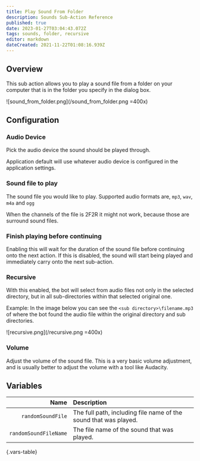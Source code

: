 ```yaml
---
title: Play Sound From Folder
description: Sounds Sub-Action Reference
published: true
date: 2023-01-27T03:04:43.072Z
tags: sounds, folder, recursive
editor: markdown
dateCreated: 2021-11-22T01:08:16.939Z
---
```


## Overview
This sub action allows you to play a sound file from a folder on your computer that is in the folder you specify in the dialog box. 

![sound_from_folder.png](/sound_from_folder.png =400x)

## Configuration
### Audio Device
Pick the audio device the sound should be played through.

Application default will use whatever audio device is configured in the application settings.

### Sound file to play
The sound file you would like to play.  Supported audio formats are, `mp3`, `wav`, `m4a` and `ogg`

When the channels of the file is 2F2R it might not work, because those are surround sound files.

### Finish playing before continuing
Enabling this will wait for the duration of the sound file before continuing onto the next action.  If this is disabled, the sound will start being played and immediately carry onto the next sub-action.

### Recursive
With this enabled, the bot will select from audio files not only in the selected directory, but in all sub-directories within that selected original one.  

Example: In the image below you can see the `<sub directory>\filename.mp3` of where the bot found the audio file within the original directory and sub directories.

![recursive.png](/recursive.png =400x)

### Volume
Adjust the volume of the sound file.  This is a very basic volume adjustment, and is usually better to adjust the volume with a tool like Audacity.

## Variables
Name | Description
----:|:------------
`randomSoundFile` | The full path, including file name of the sound that was played.
`randomSoundFileName` | The file name of the sound that was played.
{.vars-table}
